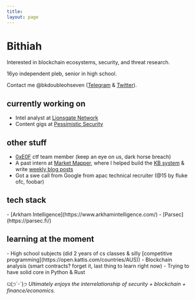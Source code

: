 ```yaml
---
title:
layout: page
---
```


<h1>Bithiah</h1>

Interested in blockchain ecosystems, security, and threat research.

16yo independent pleb, senior in high school. 

Contact me @bkdoubleohseven ([Telegram](https://t.me/bkdoubleohseven) & [Twitter](https://twitter.com/bkdoubleohseven)).

<h2>currently working on</h2>

- Intel analyst at [Lionsgate Network](https://www.linkedin.com/company/lionsgate-network/)
- Content gigs at [Pessimistic Security](https://pessimistic.io/)

<h2>other stuff</h2>

- [0xE0F](https://ctftime.org/team/271774) ctf team member (keep an eye on us, dark horse breach)
- A past intern at [Market Mapper](https://marketmapper.io/), where I helped build the [KB system](https://marketmapper.io/documentation) & write [weekly blog posts](https://marketmapper.io/blog)
- Got a swe call from Google from apac technical recruiter (@15 by fluke ofc, foobar)

<h2>tech stack</h2>
- [Arkham Intelligence](https://www.arkhamintelligence.com/)
- [Parsec](https://parsec.fi/)

<h2>learning at the moment</h2>
- High school subjects (did 2 years of cs classes & silly [competitive programming](https://open.kattis.com/countries/AUS))
- Blockchain analysis (smart contracts? forget it, last thing to learn right now)
- Trying to have solid core in Python & Rust

ଘ(੭ˊᵕˋ)੭ _Ultimately enjoys the interrelationship of security + blockchain + finance/economics._ 
